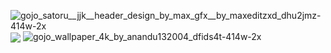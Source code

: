 ![gojo_satoru__jjk__header_design_by_max_gfx__by_maxeditzxd_dhu2jmz-414w-2x](https://github.com/user-attachments/assets/653cc7b8-d7a3-4e1a-8c3f-484e1e0b0cd2)
  <a>
    <img align="center" src="https://readme-typing-svg.herokuapp.com?color=62F7F3&size=35&lines=I'm+the+Strongest!!!!">
  <a>
  ![gojo_wallpaper_4k_by_anandu132004_dfids4t-414w-2x](https://github.com/user-attachments/assets/1778cce5-518f-48b1-a9ea-d2ecd514d5c2)

